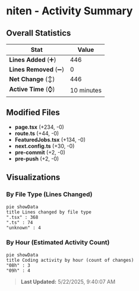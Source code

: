 # niten - Activity Summary 

## Overall Statistics

| Stat                   | Value                                                             |
| ---------------------- | ----------------------------------------------------------------- |
| **Lines Added** (➕)   | 446                                          |
| **Lines Removed** (➖) | 0                                        |
| **Net Change** (↕)    | 446                |
| **Active Time** (⌚)   | 10 minutes |


## Modified Files
- **page.tsx** (+234, -0)
- **route.ts** (+44, -0)
- **FeaturedJobs.tsx** (+134, -0)
- **next.config.ts** (+30, -0)
- **pre-commit** (+2, -0)
- **pre-push** (+2, -0)

## Visualizations

### By File Type (Lines Changed)

```mermaid
pie showData
title Lines changed by file type
".tsx" : 368
".ts" : 74
"unknown" : 4
```

### By Hour (Estimated Activity Count)

```mermaid
pie showData
title Coding activity by hour (count of changes)
"08h" : 3
"09h" : 4
```


> **Last Updated:** 5/22/2025, 9:40:07 AM